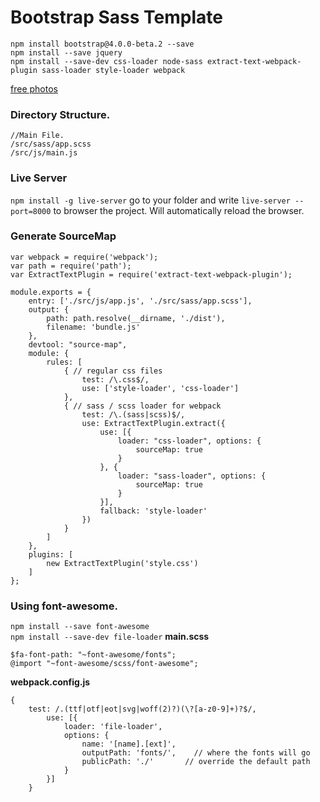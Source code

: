 # Bootstrap Sass Template

`npm install bootstrap@4.0.0-beta.2 --save`  
`npm install --save jquery`  
`npm install --save-dev css-loader node-sass extract-text-webpack-plugin sass-loader style-loader webpack`

[free photos](https://www.pexels.com/)

### Directory Structure.
```
//Main File.
/src/sass/app.scss
/src/js/main.js

```

### Live Server
`npm install -g live-server` go to your folder and write `live-server --port=8000` to browser the project. Will automatically reload the browser.



### Generate SourceMap

```
var webpack = require('webpack');
var path = require('path');
var ExtractTextPlugin = require('extract-text-webpack-plugin');

module.exports = {
    entry: ['./src/js/app.js', './src/sass/app.scss'],
    output: {
        path: path.resolve(__dirname, './dist'),
        filename: 'bundle.js'
    },
    devtool: "source-map",
    module: {
        rules: [
            { // regular css files
                test: /\.css$/,
                use: ['style-loader', 'css-loader']
            },
            { // sass / scss loader for webpack
                test: /\.(sass|scss)$/,
                use: ExtractTextPlugin.extract({
                    use: [{
                        loader: "css-loader", options: {
                            sourceMap: true
                        }
                    }, {
                        loader: "sass-loader", options: {
                            sourceMap: true
                        }
                    }],
                    fallback: 'style-loader'
                })
            }
        ]
    },
    plugins: [
        new ExtractTextPlugin('style.css')
    ]
};
```



### Using font-awesome.
`npm install --save font-awesome`  
`npm install --save-dev file-loader`
**main.scss**
```
$fa-font-path: "~font-awesome/fonts";
@import "~font-awesome/scss/font-awesome";
```

**webpack.config.js**
```
{
    test: /.(ttf|otf|eot|svg|woff(2)?)(\?[a-z0-9]+)?$/,
        use: [{
            loader: 'file-loader',
            options: {
                name: '[name].[ext]',
                outputPath: 'fonts/',    // where the fonts will go
                publicPath: './'       // override the default path
            }
        }]
    }
```
